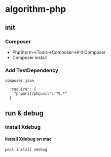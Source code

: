 # algorithm-php
## init
### Composer
- PhpStorm->Tools->Composer->Init Composer
- Composer install
### Add TestDependency
`composer.json`
```
  "require": {
    "phpunit/phpunit": "9.*"
  }
```
## run & debug
### install Xdebug
#### install Xdebug on mac
```
pecl install xdebug
```